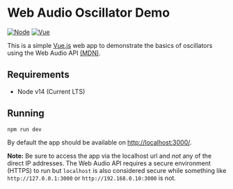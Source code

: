 # Web Audio Oscillator Demo

[![Node](https://img.shields.io/badge/Node-v14%20LTS-%23339933?style=for-the-badge&logo=node.js)](#requirements)
[![Vue](https://img.shields.io/badge/Vue-3-%234FC08D?style=for-the-badge&logo=vue.js)](https://v3.vuejs.org/)

This is a simple [Vue.js](https://vuejs.org/) web app to demonstrate the basics of oscillators using the Web Audio API [(MDN)](https://developer.mozilla.org/en-US/docs/Web/API/Web_Audio_API).

## Requirements

- Node v14 (Current LTS)

## Running

```bash
npm run dev
```

By default the app should be available on [http://localhost:3000/](http://localhost:3000/).

**Note:** Be sure to access the app via the localhost url and _not_ any of the direct IP addresses. The Web Audio API requires a secure environment (HTTPS) to run but `localhost` is also considered secure while something like `http://127.0.0.1:3000` or `http://192.168.0.10:3000` is not.
